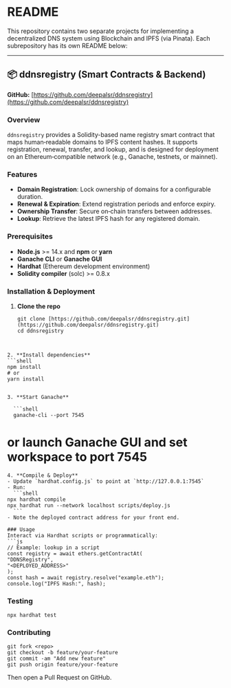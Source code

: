 # README

This repository contains two separate projects for implementing a decentralized DNS system using Blockchain and IPFS (via Pinata). Each subrepository has its own README below:

---

## 📦 ddnsregistry (Smart Contracts & Backend)

**GitHub:** [https://github.com/deepalsr/ddnsregistry](https://github.com/deepalsr/ddnsregistry)

### Overview

`ddnsregistry` provides a Solidity-based name registry smart contract that maps human‑readable domains to IPFS content hashes. It supports registration, renewal, transfer, and lookup, and is designed for deployment on an Ethereum‑compatible network (e.g., Ganache, testnets, or mainnet).

### Features

* **Domain Registration**: Lock ownership of domains for a configurable duration.
* **Renewal & Expiration**: Extend registration periods and enforce expiry.
* **Ownership Transfer**: Secure on‑chain transfers between addresses.
* **Lookup**: Retrieve the latest IPFS hash for any registered domain.

### Prerequisites

* **Node.js** >= 14.x and **npm** or **yarn**
* **Ganache CLI** or **Ganache GUI**
* **Hardhat** (Ethereum development environment)
* **Solidity compiler** (solc) >= 0.8.x

### Installation & Deployment

1. **Clone the repo**

   ```shell
   git clone [https://github.com/deepalsr/ddnsregistry.git](https://github.com/deepalsr/ddnsregistry.git)
   cd ddnsregistry
 ```


2. **Install dependencies**
```shell
npm install
# or
yarn install


3. **Start Ganache**

   ```shell
   ganache-cli --port 7545
   ```



# or launch Ganache GUI and set workspace to port 7545

````
4. **Compile & Deploy**
- Update `hardhat.config.js` to point at `http://127.0.0.1:7545`
- Run:
  ```shell
npx hardhat compile
npx hardhat run --network localhost scripts/deploy.js
  ```
- Note the deployed contract address for your front end.

### Usage
Interact via Hardhat scripts or programmatically:
```js
// Example: lookup in a script
const registry = await ethers.getContractAt(
"DDNSRegistry",
"<DEPLOYED_ADDRESS>"
);
const hash = await registry.resolve("example.eth");
console.log("IPFS Hash:", hash);
````

### Testing

```shell
npx hardhat test
```

### Contributing

```shell
git fork <repo>
git checkout -b feature/your-feature
git commit -am "Add new feature"
git push origin feature/your-feature
```

Then open a Pull Request on GitHub.

